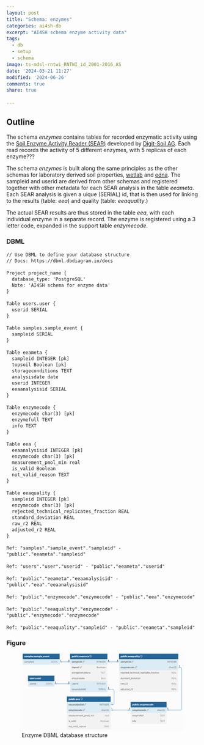 ```yaml
---
layout: post
title: "Schema: enzymes"
categories: ai4sh-db
excerpt: "AI4SH schema enzyme activity data"
tags:
  - db
  - setup
  - schema
image: ts-mdsl-rntwi_RNTWI_id_2001-2016_AS
date: '2024-03-21 11:27'
modified: '2024-06-26'
comments: true
share: true

---
```


## Outline

The schema _enzymes_ contains tables for recorded enzymatic activity using the [Soil Enzyme Activity Reader (SEAR)](https://www.digit-soil.com/webinar-registration) developed by [Digit-Soil AG](https://www.digit-soil.com). Each read records the activity of 5 different enzymes, with 5 replicas of each enzyme???

The schema _enzymes_ is built along the same principles as the other schemas for laboratory derived soil properties, [wetlab](../ai4sh-db_wetlab/) and [edna](../ai4sh-db_edna/). The sampleid and userid are derived from other schemas and registered together with other metadata for each SEAR analysis in the table _eeameta_. Each SEAR analysis is given a uique (SERIAL) id, that is then used for linking to the results (table: _eea_) and quality (table: _eeaquality_.)

The actual SEAR results are thus stored in the table _eea_, with each individual enzyme in a separate record. The enzyme is registered using a 3 letter code, expanded in the support table _enzymecode_.

### DBML

```
// Use DBML to define your database structure
// Docs: https://dbml.dbdiagram.io/docs

Project project_name {
  database_type: 'PostgreSQL'
  Note: 'AI4SH schema for enzyme data'
}

Table users.user {
  userid SERIAL
}

Table samples.sample_event {
  sampleid SERIAL
}

Table eeameta {
  sampleid INTEGER [pk]
  topsoil Boolean [pk]
  storageconditions TEXT
  analysisdate date
  userid INTEGER
  eeaanalysisid SERIAL  
}

Table enzymecode {
  enzymecode char(3) [pk]
  enzymefull TEXT
  info TEXT
}

Table eea {
  eeaanalysisid INTEGER [pk]
  enzymecode char(3) [pk]
  measurement_pmol_min real
  is_valid Boolean
  not_valid_reason TEXT
}

Table eeaquality {
  sampleid INTEGER [pk]
  enzymecode char(3) [pk]
  rejected_technical_replicates_fraction REAL
  standard_deviation REAL
  raw_r2 REAL
  adjusted_r2 REAL  
}

Ref: "samples"."sample_event"."sampleid" - "public"."eeameta"."sampleid"

Ref: "users"."user"."userid" - "public"."eeameta"."userid"

Ref: "public"."eeameta"."eeaanalysisid" - "public"."eea"."eeaanalysisid"

Ref: "public"."enzymecode"."enzymecode" - "public"."eea"."enzymecode"

Ref: "public"."eeaquality"."enzymecode" - "public"."enzymecode"."enzymecode"

Ref: "public"."eeaquality"."sampleid" - "public"."eeameta"."sampleid"
```

### Figure

<figure>
<a href="../../images/DBML_schema-enzyme.png">
<img src="../../images/DBML_schema-enzyme.png"></a>
<figcaption>Enzyme DBML database structure</figcaption>
</figure>
